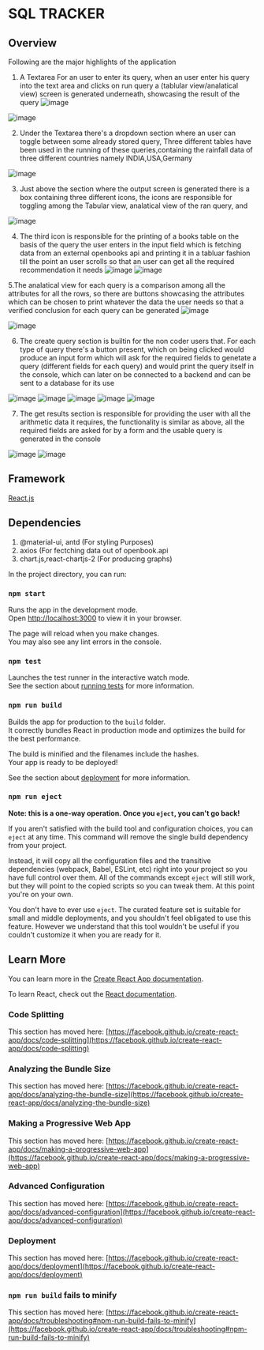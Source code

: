 # SQL TRACKER

## Overview

Following are the major highlights of the application
1. A Textarea For an user to enter its query, when an user enter his query into the text area and clicks on run query 
a (tablular view/analatical view) screen is generated underneath, showcasing the result of the query
![image](https://user-images.githubusercontent.com/73072690/174439784-61e47293-9748-442f-b01a-70c5cab486e9.png)

![image](https://user-images.githubusercontent.com/73072690/174439816-f6d078d5-cb00-41a1-98bc-ed54d171fe28.png)


2. Under the Textarea there's a dropdown section where an user can toggle between some already stored query, 
Three different tables have been used in the running of these queries,containing the rainfall data of three different 
countries namely INDIA,USA,Germany

![image](https://user-images.githubusercontent.com/73072690/174439855-51b9b1f5-21ba-4aaa-bf07-c0845bb0e369.png)

3. Just above the section where the output screen is generated there is a box containing three different icons, the icons are 
responsible for toggling among the
Tabular view, analatical view of the ran query, and 

![image](https://user-images.githubusercontent.com/73072690/174439922-768baf78-622e-46ac-a39e-42a7d72e915e.png)

4. The third icon is responsible for the printing of a books table on the basis of the query the user enters in the input field which is fetching data from an 
external openbooks api and printing it in a tabluar fashion till the point an user scrolls
so that an user can get all the required recommendation it needs
![image](https://user-images.githubusercontent.com/73072690/174439941-0af68b10-3276-4bd0-826f-ae418b6bb15d.png)
![image](https://user-images.githubusercontent.com/73072690/174439952-1f0bdc11-1e38-4296-8420-a106ce02b030.png)



5.The analatical view for each query is a comparison among all the attributes for all the rows, so there are buttons showcasing the attributes which can be chosen to print whatever the data the user needs so that a verified conclusion for each query can be generated
![image](https://user-images.githubusercontent.com/73072690/174439970-406d7062-e8cf-4b2c-8b9e-d7ac23804c3a.png)

![image](https://user-images.githubusercontent.com/73072690/174439977-3cd8480e-9817-4572-941b-ec577e4e9a09.png)


6. The create query section is builtin for the non coder users that. For each type of query there's a button present, which on 
being clicked would produce an input form
which will ask for the required fields to genetate a query (different fields for each query) and would print the query itself in the console, 
which can later on be connected to a backend and can be sent to a database for its use

![image](https://user-images.githubusercontent.com/73072690/174440007-c642c4ff-eb87-461e-93e8-c2669ac9b3c5.png)
![image](https://user-images.githubusercontent.com/73072690/174440020-5525fbe5-3510-424f-bcf5-11a7548237b0.png)
![image](https://user-images.githubusercontent.com/73072690/174440030-b16c157f-8504-4c4b-b409-ae6a8238d49e.png)
![image](https://user-images.githubusercontent.com/73072690/174440034-1e8c42b2-502d-4b15-80d0-e371e6ea9511.png)
![image](https://user-images.githubusercontent.com/73072690/174440041-4bc01121-4774-47dc-a958-60e3f72e2ada.png)


7. The get results section is responsible for providing the user with all the arithmetic data it requires, the 
functionality is similar as above, all the required fields are asked for by a form 
and the usable query is generated in the console

![image](https://user-images.githubusercontent.com/73072690/174440083-4c405774-b8e0-433a-8458-c589c37f41d1.png)
![image](https://user-images.githubusercontent.com/73072690/174440102-d4ee755f-c74e-48c7-822b-8d34ae2af12c.png)


## Framework
[React.js](https://reactjs.org/)

## Dependencies
1. @material-ui, antd (For styling Purposes)
2. axios (For fectching data out of openbook.api
3. chart.js,react-chartjs-2 (For producing graphs)



In the project directory, you can run:

### `npm start`

Runs the app in the development mode.\
Open [http://localhost:3000](http://localhost:3000) to view it in your browser.

The page will reload when you make changes.\
You may also see any lint errors in the console.

### `npm test`

Launches the test runner in the interactive watch mode.\
See the section about [running tests](https://facebook.github.io/create-react-app/docs/running-tests) for more information.

### `npm run build`

Builds the app for production to the `build` folder.\
It correctly bundles React in production mode and optimizes the build for the best performance.

The build is minified and the filenames include the hashes.\
Your app is ready to be deployed!

See the section about [deployment](https://facebook.github.io/create-react-app/docs/deployment) for more information.

### `npm run eject`

**Note: this is a one-way operation. Once you `eject`, you can't go back!**

If you aren't satisfied with the build tool and configuration choices, you can `eject` at any time. This command will remove the single build dependency from your project.

Instead, it will copy all the configuration files and the transitive dependencies (webpack, Babel, ESLint, etc) right into your project so you have full control over them. All of the commands except `eject` will still work, but they will point to the copied scripts so you can tweak them. At this point you're on your own.

You don't have to ever use `eject`. The curated feature set is suitable for small and middle deployments, and you shouldn't feel obligated to use this feature. However we understand that this tool wouldn't be useful if you couldn't customize it when you are ready for it.

## Learn More

You can learn more in the [Create React App documentation](https://facebook.github.io/create-react-app/docs/getting-started).

To learn React, check out the [React documentation](https://reactjs.org/).

### Code Splitting

This section has moved here: [https://facebook.github.io/create-react-app/docs/code-splitting](https://facebook.github.io/create-react-app/docs/code-splitting)

### Analyzing the Bundle Size

This section has moved here: [https://facebook.github.io/create-react-app/docs/analyzing-the-bundle-size](https://facebook.github.io/create-react-app/docs/analyzing-the-bundle-size)

### Making a Progressive Web App

This section has moved here: [https://facebook.github.io/create-react-app/docs/making-a-progressive-web-app](https://facebook.github.io/create-react-app/docs/making-a-progressive-web-app)

### Advanced Configuration

This section has moved here: [https://facebook.github.io/create-react-app/docs/advanced-configuration](https://facebook.github.io/create-react-app/docs/advanced-configuration)

### Deployment

This section has moved here: [https://facebook.github.io/create-react-app/docs/deployment](https://facebook.github.io/create-react-app/docs/deployment)

### `npm run build` fails to minify

This section has moved here: [https://facebook.github.io/create-react-app/docs/troubleshooting#npm-run-build-fails-to-minify](https://facebook.github.io/create-react-app/docs/troubleshooting#npm-run-build-fails-to-minify)
